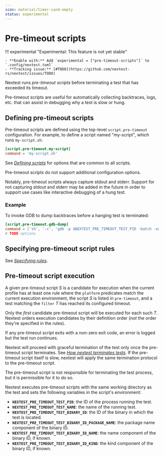 ```yaml
---
icon: material/timer-sand-empty
status: experimental
---
```


<!-- md:version 0.9.59 -->

# Pre-timeout scripts

!!! experimental "Experimental: This feature is not yet stable"

    - **Enable with:** Add `experimental = ["pre-timeout-scripts"]` to `.config/nextest.toml`
    - **Tracking issue:** [#TODO](https://github.com/nextest-rs/nextest/issues/TODO)


Nextest runs *pre-timeout scripts* before terminating a test that has exceeded
its timeout.

Pre-timeout scripts are useful for automatically collecting backtraces, logs, etc. that can assist in debugging why a test is slow or hung.

## Defining pre-timeout scripts

Pre-timeout scripts are defined using the top-level `script.pre-timeout` configuration. For example, to define a script named "my-script", which runs `my-script.sh`:

```toml title="Script definition in <code>.config/nextest.toml</code>"
[script.pre-timeout.my-script]
command = 'my-script.sh'
```

See [_Defining scripts_](index.md#defining-scripts) for options that are common to all scripts.

Pre-timeout scripts do not support additional configuration options.

Notably, pre-timeout scripts always capture stdout and stderr. Support for not capturing stdout and stderr may be added in the future in order to support use cases like interactive debugging of a hung test.

### Example

To invoke GDB to dump backtraces before a hanging test is terminated:

```toml title="Advanced pre-timeout script definition"
[script.pre-timeout.gdb-dump]
command = ['sh', '-c', 'gdb -p $NEXTEST_PRE_TIMEOUT_TEST_PID -batch -ex "thread apply all backtrace"']
# TODO options
```

## Specifying pre-timeout script rules

See [_Specifying rules_](index.md#specifying-rules).

## Pre-timeout script execution

A given pre-timeout script _S_ is a candidate for execution when the current profile has at least one rule where the `platform` predicates match the current execution environment, the script _S_ is listed in `pre-timeout`, and a test matching the `filter` _T_ has reached its configured timeout.

Only the _first_ candidate pre-timeout script will be executed for each such _T_. Nextest orders execution candidates by their definition order (_not_ the order they're specified in the rules).

If any pre-timeout script exits with a non-zero exit code, an error is logged but the test run continues.

Nextest will proceed with graceful termination of the test only once the pre-timeout script terminates. See [_How nextest terminates tests_](#defining-pre-timeout-scripts). If the pre-timeout script itself is slow, nextest will apply the same termination protocol to the pre-timeout script.

The pre-timeout script is not responsible for terminating the test process, but it is permissible for it to do so.

Nextest executes pre-timeout scripts with the same working directory as the test and sets the following variables in the script's environment:

* **`NEXTEST_PRE_TIMEOUT_TEST_PID`**: the ID of the process running the test.
* **`NEXTEST_PRE_TIMEOUT_TEST_NAME`**: the name of the running test.
* **`NEXTEST_PRE_TIMEOUT_TEST_BINARY_ID`**: the ID of the binary in which the test is located.
* **`NEXTEST_PRE_TIMEOUT_TEST_BINARY_ID_PACKAGE_NAME`**: the package name component of the binary ID.
* **`NEXTEST_PRE_TIMEOUT_TEST_BINARY_ID_NAME`**: the name component of the binary ID, if known.
* **`NEXTEST_PRE_TIMEOUT_TEST_BINARY_ID_KIND`**: the kind component of the binary ID, if known.

<!-- TODO: a protocol for writing script logs to a file and telling nextest to attach them to JUnit reports? -->

